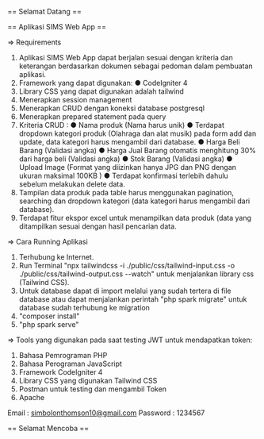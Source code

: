 == Selamat Datang ==

== Aplikasi SIMS Web App ==

=> Requirements

1. Aplikasi SIMS Web App dapat berjalan sesuai dengan kriteria dan keterangan berdasarkan dokumen sebagai pedoman dalam pembuatan aplikasi.
2. Framework yang dapat digunakan:
   ● CodeIgniter 4
3. Library CSS yang dapat digunakan adalah tailwind
4. Menerapkan session management
5. Menerapkan CRUD dengan koneksi database postgresql
6. Menerapkan prepared statement pada query
7. Kriteria CRUD :
   ● Nama produk (Nama harus unik)
   ● Terdapat dropdown kategori produk (Olahraga dan alat musik) pada form add dan
   update, data kategori harus mengambil dari database.
   ● Harga Beli Barang (Validasi angka)
   ● Harga Jual Barang otomatis menghitung 30% dari harga beli (Validasi angka)
   ● Stok Barang (Validasi angka)
   ● Upload Image (Format yang diizinkan hanya JPG dan PNG dengan ukuran maksimal
   100KB )
   ● Terdapat konfirmasi terlebih dahulu sebelum melakukan delete data.
8. Tampilan data produk pada table harus menggunakan pagination, searching dan dropdown kategori (data kategori harus mengambil dari database).
9. Terdapat fitur ekspor excel untuk menampilkan data produk (data yang ditampilkan sesuai dengan hasil pencarian data.

=> Cara Running Aplikasi

1. Terhubung ke Internet.
2. Run Terminal "npx tailwindcss -i ./public/css/tailwind-input.css -o ./public/css/tailwind-output.css --watch" untuk menjalankan library css (Tailwind CSS).
3. Untuk database dapat di import melalui yang sudah tertera di file database atau dapat menjalankan perintah "php spark migrate" untuk database sudah terhubung ke migration
4. "composer install"
5. "php spark serve"

=> Tools yang digunakan pada saat testing JWT untuk mendapatkan token:

1. Bahasa Pemrograman PHP
2. Bahasa Perograman JavaScript
3. Framework CodeIgniter 4
4. Library CSS yang digunakan Tailwind CSS
5. Postman untuk testing dan mengambil Token
6. Apache

<!-- Email dan Password Test dari Database yang tersedia -->

Email : simbolonthomson10@gmail.com
Password : 1234567

== Selamat Mencoba ==
